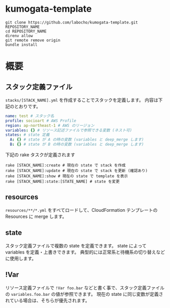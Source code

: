 # kumogata-template

    git clone https://github.com/labocho/kumogata-template.git REPOSITORY_NAME
    cd REPOSITORY_NAME
    direnv allow
    git remote remove origin
    bundle install

# 概要

## スタック定義ファイル

`stacks/[STACK_NAME].yml` を作成することでスタックを定義します。
内容は下記のとおりです。

```yaml
name: test # スタック名
profile: socioart # AWS Profile
region: ap-northeast-1 # AWS のリージョン
variables: {} # リソース記述ファイルで参照できる変数 (ネスト可)
states: # state 定義
  A: {} # state が A の時の変数 (variables と deep_merge します)
  B: {} # state が B の時の変数 (variables と deep_merge します)
```

下記の rake タスクが定義されます

```
rake [STACK_NAME]:create # 現在の state で stack を作成
rake [STACK_NAME]:update # 現在の state で stack を更新 (確認あり)
rake [STACK_NAME]:show # 現在の state で template を表示
rake [STACK_NAME]:state:[STATE_NAME] # state を変更
```

## resources

`resources/**/*.yml` をすべてロードして、CloudFormation テンプレートの Resources に merge します。

## state

スタック定義ファイルで複数の state を定義できます。
state によって variables を定義・上書きできます。
典型的には正常系と待機系の切り替えなどに使用します。

## !Var

リソース定義ファイルで `!Var foo.bar` などと書く事で、スタック定義ファイルの `variables.foo.bar` の値が参照できます。
現在の state に同じ変数が定義されている場合は、そちらが優先されます。
